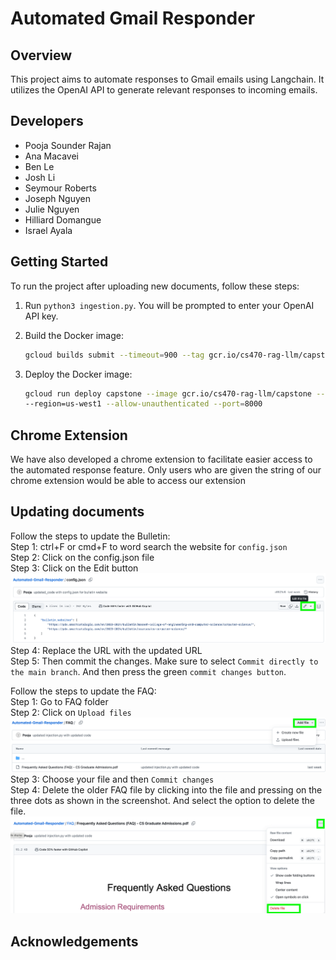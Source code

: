 # Automated Gmail Responder

## Overview
This project aims to automate responses to Gmail emails using Langchain. It utilizes the OpenAI API to generate relevant responses to incoming emails.

## Developers
- Pooja Sounder Rajan
- Ana Macavei
- Ben Le
- Josh Li
- Seymour Roberts
- Joseph Nguyen
- Julie Nguyen
- Hilliard Domangue
- Israel Ayala

## Getting Started
To run the project after uploading new documents, follow these steps:

1. Run `python3 ingestion.py`. 
You will be prompted to enter your OpenAI API key.

2. Build the Docker image:
   ```bash
   gcloud builds submit --timeout=900 --tag gcr.io/cs470-rag-llm/capstone
   ```

3. Deploy the Docker image:
    ```bash
    gcloud run deploy capstone --image gcr.io/cs470-rag-llm/capstone --min-instances=1 --memory=1Gi --set-env-vars=OPENAI_API_KEY='YOUR_OPENAI_API_KEY'
    --region=us-west1 --allow-unauthenticated --port=8000
    ```

## Chrome Extension
We have also developed a chrome extension to facilitate easier access to the automated response feature.
Only users who are given the string of our chrome extension would be able to access our extension

## Updating documents
Follow the steps to update the Bulletin: <br>
Step 1: ctrl+F or cmd+F to word search the website for `config.json` <br>
Step 2: Click on the config.json file <br>
Step 3: Click on the Edit button <br>
![alt text](image.png)<br>
Step 4: Replace the URL with the updated URL<br>
Step 5: Then commit the changes. Make sure to select `Commit directly to the main branch`. And then press the green `commit changes button`.<br>

Follow the steps to update the FAQ:<br>
Step 1: Go to FAQ folder<br>
Step 2: Click on `Upload files`<br>
![alt text](image-1.png)<br>
Step 3: Choose your file and then `Commit changes`<br>
Step 4: Delete the older FAQ file by clicking into the file and pressing on the three dots as shown in the screenshot. And select the option to delete the file.<br>
![alt text](image-2.png)<br>

## Acknowledgements


